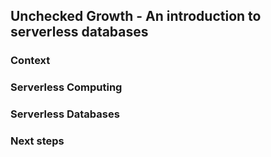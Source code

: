 ## Unchecked Growth - An introduction to serverless databases

### Context

### Serverless Computing

### Serverless Databases

### Next steps

